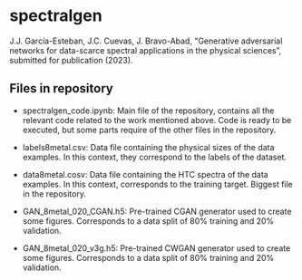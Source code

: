# spectralgen

J.J. García-Esteban, J.C. Cuevas, J. Bravo-Abad, "Generative adversarial networks for data-scarce spectral applications in the physical sciences”, submitted for publication (2023).

## Files in repository

- spectralgen_code.ipynb: Main file of the repository, contains all the relevant code related to the work mentioned above. Code is ready to be executed, but some parts require of the other files in the repository.

- labels8metal.csv: Data file containing the physical sizes of the data examples. In this context, they correspond to the labels of the dataset.

- data8metal.cosv: Data file containing the HTC spectra of the data examples. In this context, corresponds to the training target. Biggest file in the repository.

- GAN_8metal_020_CGAN.h5: Pre-trained CGAN generator used to create some figures. Corresponds to a data split of 80% training and 20% validation.

- GAN_8metal_020_v3g.h5: Pre-trained CWGAN generator used to create some figures. Corresponds to a data split of 80% training and 20% validation.
